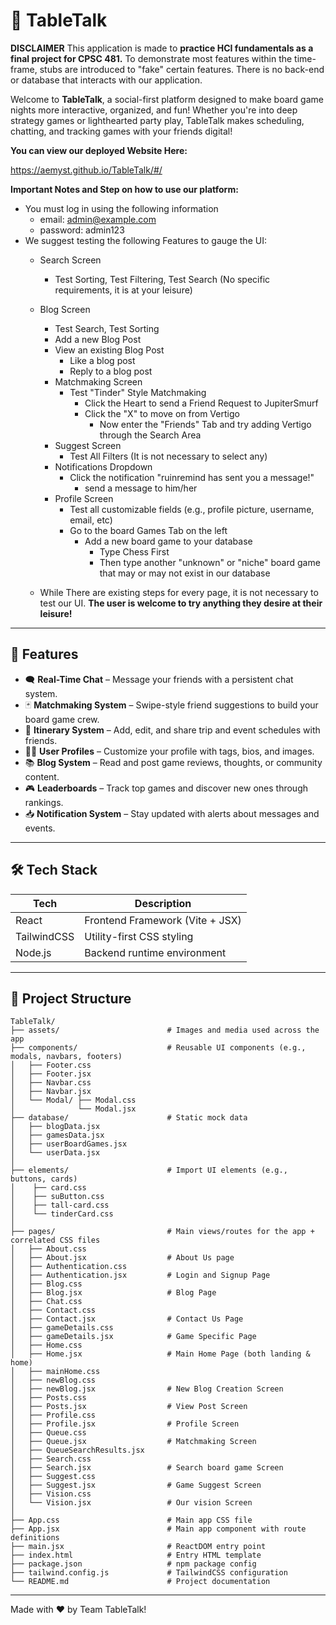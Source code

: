 # 🎲 TableTalk

**DISCLAIMER**
This application is made to **practice HCI fundamentals as a final project for CPSC 481.** To demonstrate most features within the time-frame, stubs are introduced to "fake" certain features. There is no back-end or database that interacts with our application.

Welcome to **TableTalk**, a social-first platform designed to make board game nights more interactive, organized, and fun! Whether you're into deep strategy games or lighthearted party play, TableTalk makes scheduling, chatting, and tracking games with your friends digital!

**You can view our deployed Website Here:** 

https://aemyst.github.io/TableTalk/#/

**Important Notes and Step on how to use our platform:**

- You must log in using the following information
    - email: admin@example.com
    - password: admin123
- We suggest testing the following Features to gauge the UI:
    - Search Screen
      - Test Sorting, Test Filtering, Test Search (No specific requirements, it is at your leisure)
    - Blog Screen
      - Test Search, Test Sorting
      - Add a new Blog Post
      - View an existing Blog Post
        - Like a blog post
        - Reply to a blog post
      - Matchmaking Screen
        - Test "Tinder" Style Matchmaking
          - Click the Heart to send a Friend Request to JupiterSmurf
          - Click the "X" to move on from Vertigo
            - Now enter the "Friends" Tab and try adding Vertigo through the Search Area
      - Suggest Screen
        - Test All Filters (It is not necessary to select any)
      - Notifications Dropdown
        - Click the notification "ruinremind has sent you a message!"
          - send a message to him/her
      - Profile Screen
        - Test all customizable fields (e.g., profile picture, username, email, etc)
        - Go to the board Games Tab on the left
          - Add a new board game to your database 
            - Type Chess First
            - Then type another "unknown" or "niche" board game that may or may not exist in our database

  - While There are existing steps for every page, it is not necessary to test our UI. **The user is welcome to try anything they desire at their leisure!**
            
---

## 🧩 Features

- 🗨️ **Real-Time Chat** – Message your friends with a persistent chat system.
- 🃏 **Matchmaking System** – Swipe-style friend suggestions to build your board game crew.
- 📅 **Itinerary System** – Add, edit, and share trip and event schedules with friends.
- 🧙‍♂️ **User Profiles** – Customize your profile with tags, bios, and images.
- 📚 **Blog System** – Read and post game reviews, thoughts, or community content.
- 🎮 **Leaderboards** – Track top games and discover new ones through rankings.
- 📥 **Notification System** – Stay updated with alerts about messages and events.

---

## 🛠️ Tech Stack

| Tech        | Description                        |
|-------------|------------------------------------|
| React       | Frontend Framework (Vite + JSX)    |
| TailwindCSS | Utility-first CSS styling          |
| Node.js     | Backend runtime environment        |

---

## 📂 Project Structure
```
TableTalk/
├── assets/                        # Images and media used across the app
├── components/                    # Reusable UI components (e.g., modals, navbars, footers)                   
│   ├── Footer.css
│   ├── Footer.jsx
│   ├── Navbar.css
│   ├── Navbar.jsx
│   └── Modal/ ├── Modal.css
│              └── Modal.jsx
├── database/                      # Static mock data
│   ├── blogData.jsx
│   ├── gamesData.jsx
│   ├── userBoardGames.jsx
│   └── userData.jsx
│
├── elements/                      # Import UI elements (e.g., buttons, cards)
│    ├── card.css
│    ├── suButton.css
│    ├── tall-card.css
│    └── tinderCard.css
│
├── pages/                         # Main views/routes for the app + correlated CSS files
│   ├── About.css        
│   ├── About.jsx                  # About Us page
│   ├── Authentication.css  
│   ├── Authentication.jsx         # Login and Signup Page
│   ├── Blog.css
│   ├── Blog.jsx                   # Blog Page 
│   ├── Chat.css                  
│   ├── Contact.css
│   ├── Contact.jsx                # Contact Us Page
│   ├── gameDetails.css
│   ├── gameDetails.jsx            # Game Specific Page
│   ├── Home.css
│   ├── Home.jsx                   # Main Home Page (both landing & home)
│   ├── mainHome.css
│   ├── newBlog.css                
│   ├── newBlog.jsx                # New Blog Creation Screen
│   ├── Posts.css
│   ├── Posts.jsx                  # View Post Screen
│   ├── Profile.css
│   ├── Profile.jsx                # Profile Screen
│   ├── Queue.css
│   ├── Queue.jsx                  # Matchmaking Screen
│   ├── QueueSearchResults.jsx
│   ├── Search.css                 
│   ├── Search.jsx                 # Search board game Screen
│   ├── Suggest.css
│   ├── Suggest.jsx                # Game Suggest Screen
│   ├── Vision.css
│   └── Vision.jsx                 # Our vision Screen
│
├── App.css                        # Main app CSS file
├── App.jsx                        # Main app component with route definitions
├── main.jsx                       # ReactDOM entry point
├── index.html                     # Entry HTML template
├── package.json                   # npm package config
├── tailwind.config.js             # TailwindCSS configuration
└── README.md                      # Project documentation
```
---

Made with ❤️ by Team TableTalk!
